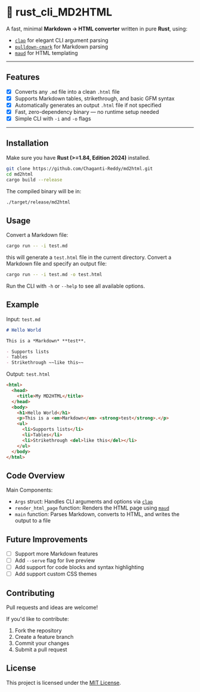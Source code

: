 # 🦀 rust_cli_MD2HTML

A fast, minimal **Markdown → HTML converter** written in pure **Rust**, using:
- [`clap`](https://crates.io/crates/clap) for elegant CLI argument parsing
- [`pulldown-cmark`](https://crates.io/crates/pulldown-cmark) for Markdown parsing
- [`maud`](https://crates.io/crates/maud) for HTML templating

---

## Features

- [x] Converts any `.md` file into a clean `.html` file  
- [x] Supports Markdown tables, strikethrough, and basic GFM syntax  
- [x] Automatically generates an output `.html` file if not specified  
- [x] Fast, zero-dependency binary — no runtime setup needed  
- [x] Simple CLI with `-i` and `-o` flags

---

## Installation

Make sure you have **Rust (>=1.84, Edition 2024)** installed.

```bash
git clone https://github.com/Chaganti-Reddy/md2html.git
cd md2html
cargo build --release
```

The compiled binary will be in:

```bash
./target/release/md2html
```

## Usage

Convert a Markdown file:

```bash
cargo run -- -i test.md
```

this will generate a `test.html` file in the current directory. Convert a Markdown file and specify an output file:

```bash
cargo run -- -i test.md -o test.html
```

Run the CLI with `-h` or `--help` to see all available options.

## Example

Input: `test.md`

```md
# Hello World

This is a *Markdown* **test**.

- Supports lists
- Tables
- Strikethrough ~~like this~~
```

Output: `test.html`

```html
<html>
  <head>
    <title>My MD2HTML</title>
  </head>
  <body>
    <h1>Hello World</h1>
    <p>This is a <em>Markdown</em> <strong>test</strong>.</p>
    <ul>
      <li>Supports lists</li>
      <li>Tables</li>
      <li>Strikethrough <del>like this</del></li>
    </ul>
  </body>
</html>
```

## Code Overview

Main Components:

- `Args` struct: Handles CLI arguments and options via [`clap`](https://crates.io/crates/clap)
- `render_html_page` function: Renders the HTML page using [`maud`](https://crates.io/crates/maud)
- `main` function: Parses Markdown, converts to HTML, and writes the output to a file

## Future Improvements

- [ ] Support more Markdown features
- [ ] Add `--serve` flag for live preview
- [ ] Add support for code blocks and syntax highlighting
- [ ] Add support custom CSS themes 

## Contributing

Pull requests and ideas are welcome!

If you'd like to contribute: 

1. Fork the repository
2. Create a feature branch
3. Commit your changes
4. Submit a pull request

## License

This project is licensed under the [MIT License](LICENSE).